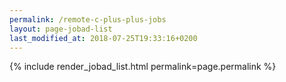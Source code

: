 ```yaml
---
permalink: /remote-c-plus-plus-jobs
layout: page-jobad-list
last_modified_at: 2018-07-25T19:33:16+0200
---
```

{% include render_jobad_list.html permalink=page.permalink %}
